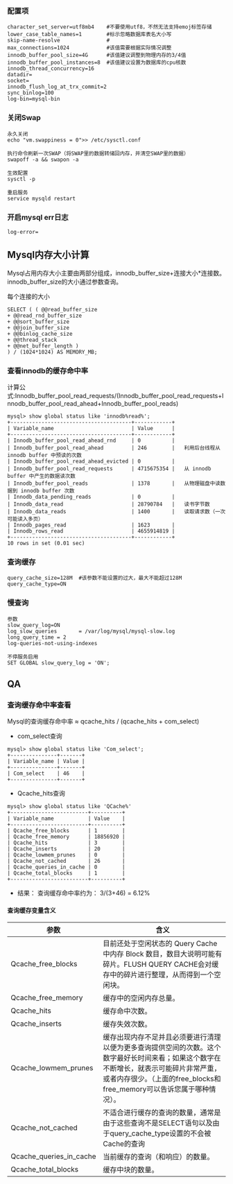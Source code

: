 ### 配置项

```
character_set_server=utf8mb4    #不要使用utf8，不然无法支持emoj标签存储
lower_case_table_names=1        #标示忽略数据库表名大小写
skip-name-resolve				#
max_connections=1024			#该值需要根据实际情况调整
innodb_buffer_pool_size=4G      #该值建议调整到物理内存的3/4值
innodb_buffer_pool_instances=8  #该值建议设置为数据库的cpu核数
innodb_thread_concurrency=16
datadir=
socket=
innodb_flush_log_at_trx_commit=2
sync_binlog=100
log-bin=mysql-bin

```



### 关闭Swap

```
永久关闭
echo "vm.swappiness = 0">> /etc/sysctl.conf 

执行命令刷新一次SWAP（将SWAP里的数据转储回内存，并清空SWAP里的数据）
swapoff -a && swapon -a

生效配置
sysctl -p 

重启服务
service mysqld restart
```



### 开启mysql err日志

```
log-error=
```

## Mysql内存大小计算
Mysql占用内存大小主要由两部分组成，innodb_buffer_size+连接大小*连接数。
innodb_buffer_size的大小通过参数查询。

每个连接的大小
```
SELECT ( ( @@read_buffer_size
+ @@read_rnd_buffer_size
+ @@sort_buffer_size
+ @@join_buffer_size
+ @@binlog_cache_size
+ @@thread_stack
+ @@net_buffer_length )
) / (1024*1024) AS MEMORY_MB;
```

### 查看innodb的缓存命中率
计算公式:Innodb_buffer_pool_read_requests/(Innodb_buffer_pool_read_requests+Innodb_buffer_pool_read_ahead+Innodb_buffer_pool_reads)
```
mysql> show global status like 'innodb%read%';
+---------------------------------------+------------+
| Variable_name                         | Value      |
+---------------------------------------+------------+
| Innodb_buffer_pool_read_ahead_rnd     | 0          |
| Innodb_buffer_pool_read_ahead         | 246        |   利用后台线程从 innodb buffer 中预读的次数
| Innodb_buffer_pool_read_ahead_evicted | 0          |
| Innodb_buffer_pool_read_requests      | 4715675354 |   从 innodb buffer 中产生的数据读次数
| Innodb_buffer_pool_reads              | 1378       |   从物理磁盘中读数据到 innodb buffer 次数
| Innodb_data_pending_reads             | 0          |
| Innodb_data_read                      | 28790784   |   读书字节数
| Innodb_data_reads                     | 1400       |   读取请求数（一次可能读入多页）
| Innodb_pages_read                     | 1623       |
| Innodb_rows_read                      | 4655914819 |
+---------------------------------------+------------+
10 rows in set (0.01 sec)
```


### 查询缓存

```\query_cache_size=128M
query_cache_size=128M  #该参数不能设置的过大，最大不能超过128M
query_cache_type=ON
```

### 慢查询

```
参数
slow_query_log=ON
log_slow_queries       = /var/log/mysql/mysql-slow.log
long_query_time = 2
log-queries-not-using-indexes

不停服务启用
SET GLOBAL slow_query_log = 'ON';
```

## QA

### 查询缓存命中率查看

Mysql的查询缓存命中率 ≈ qcache_hits / (qcache_hits + com_select)

- com_select查询

```mysql
mysql> show global status like 'Com_select';
+---------------+-------+
| Variable_name | Value |
+---------------+-------+
| Com_select    | 46    |
+---------------+-------+
```

- Qcache_hits查询

```
mysql> show global status like 'QCache%'
+-------------------------+----------+
| Variable_name           | Value    |
+-------------------------+----------+
| Qcache_free_blocks      | 1        |
| Qcache_free_memory      | 18856920 |
| Qcache_hits             | 3        |
| Qcache_inserts          | 20       |
| Qcache_lowmem_prunes    | 0        |
| Qcache_not_cached       | 26       |
| Qcache_queries_in_cache | 0        |
| Qcache_total_blocks     | 1        |
+-------------------------+----------+
```

- 结果：  查询缓存命中率约为： 3/(3+46) = 6.12%



#### 查询缓存变量含义



| 参数                    | 含义                                                         |
| ----------------------- | ------------------------------------------------------------ |
| Qcache_free_blocks      | 目前还处于空闲状态的 Query Cache中内存 Block 数目，数目大说明可能有碎片。FLUSH QUERY CACHE会对缓存中的碎片进行整理，从而得到一个空闲块。 |
| Qcache_free_memory      | 缓存中的空闲内存总量。                                       |
| Qcache_hits             | 缓存命中次数。                                               |
| Qcache_inserts          | 缓存失效次数。                                               |
| Qcache_lowmem_prunes    | 缓存出现内存不足并且必须要进行清理以便为更多查询提供空间的次数。这个数字最好长时间来看；如果这个数字在不断增长，就表示可能碎片非常严重，或者内存很少。（上面的free_blocks和free_memory可以告诉您属于哪种情况）。 |
| Qcache_not_cached       | 不适合进行缓存的查询的数量，通常是由于这些查询不是SELECT语句以及由于query_cache_type设置的不会被Cache的查询 |
| Qcache_queries_in_cache | 当前缓存的查询（和响应）的数量。                             |
| Qcache_total_blocks     | 缓存中块的数量。                                             |

